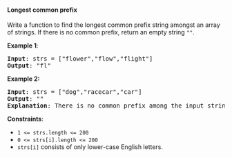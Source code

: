 #### Longest common prefix

Write a function to find the longest common prefix string amongst an array of strings.
If there is no common prefix, return an empty string `""`. 

**Example 1**:
<pre><b>Input</b>: strs = ["flower","flow","flight"]
<b>Output</b>: "fl"
</pre>

**Example 2:**
<pre><b>Input</b>: strs = ["dog","racecar","car"]
<b>Output</b>: ""
<b>Explanation</b>: There is no common prefix among the input strings.
</pre>

**Constraints**:

* `1 <= strs.length <= 200`
* `0 <= strs[i].length <= 200`
* `strs[i]` consists of only lower-case English letters.

